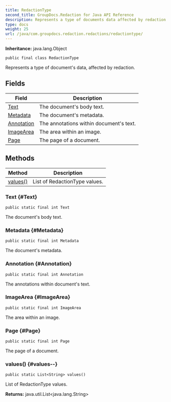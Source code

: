 ```yaml
---
title: RedactionType
second_title: GroupDocs.Redaction for Java API Reference
description: Represents a type of documents data affected by redaction.
type: docs
weight: 25
url: /java/com.groupdocs.redaction.redactions/redactiontype/
---
```

**Inheritance:**
java.lang.Object
```
public final class RedactionType
```

Represents a type of document's data, affected by redaction.
## Fields

| Field | Description |
| --- | --- |
| [Text](#Text) | The document's body text. |
| [Metadata](#Metadata) | The document's metadata. |
| [Annotation](#Annotation) | The annotations within document's text. |
| [ImageArea](#ImageArea) | The area within an image. |
| [Page](#Page) | The page of a document. |
## Methods

| Method | Description |
| --- | --- |
| [values()](#values--) | List of RedactionType values. |
### Text {#Text}
```
public static final int Text
```


The document's body text.

### Metadata {#Metadata}
```
public static final int Metadata
```


The document's metadata.

### Annotation {#Annotation}
```
public static final int Annotation
```


The annotations within document's text.

### ImageArea {#ImageArea}
```
public static final int ImageArea
```


The area within an image.

### Page {#Page}
```
public static final int Page
```


The page of a document.

### values() {#values--}
```
public static List<String> values()
```


List of RedactionType values.

**Returns:**
java.util.List<java.lang.String>
